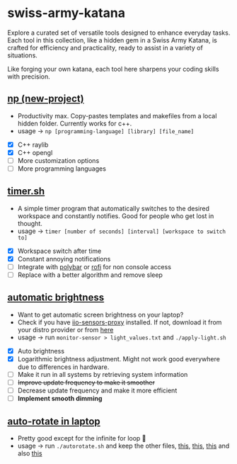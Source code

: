 # swiss-army-katana
Explore a curated set of versatile tools designed to enhance everyday tasks. Each tool in this collection, like a hidden gem in a Swiss Army Katana, is crafted for efficiency and practicality, ready to assist in a variety of situations.

Like forging your own katana, each tool here sharpens your coding skills with precision.

## [np (new-project)](https://github.com/bhu1-103/swiss-army-katana/tree/main/tools/template-handler) 
- Productivity max. Copy-pastes templates and makefiles from a local hidden folder. Currently works for c++.
- usage -> ` np [programming-language] [library] [file_name] `
- [x] C++ raylib
- [x] C++ opengl
- [ ] More customization options
- [ ] More programming languages

## [timer.sh](https://github.com/bhu1-103/swiss-army-katana/tree/main/tools/timer.sh) 
- A simple timer program that automatically switches to the desired workspace and constantly notifies. Good for people who get lost in thought.
- usage -> ` timer [number of seconds] [interval] [workspace to switch to] `
- [x] Workspace switch after time
- [x] Constant annoying notifications
- [ ] Integrate with [polybar](https://github.com/polybar/polybar) or [rofi](https://github.com/davatorium/rofi) for non console access
- [ ] Replace with a better algorithm and remove sleep

## [automatic brightness](https://github.com/bhu1-103/swiss-army-katana/tools/auto-brightness)
- Want to get automatic screen brightness on your laptop? 
- Check if you have [iio-sensors-proxy](https://gitlab.freedesktop.org/hadess/iio-sensor-proxy/) installed. If not, download it from your distro provider or from [here](https://gitlab.freedesktop.org/hadess/iio-sensor-proxy/)
- usage -> run `monitor-sensor > light_values.txt` and `./apply-light.sh`
- [x] Auto brightness
- [x] Logarithmic brightness adjustment. Might not work good everywhere due to differences in hardware.
- [ ] Make it run in all systems by retrieving system information
- [ ] ~~Improve update frequency to make it smoother~~
- [ ] Decrease update frequency and make it more efficient
- [ ] **Implement smooth dimming**

## [auto-rotate in laptop](https://github.com/bhu1-103/swiss-army-katana/tools/auto-rotate)
- Pretty good except for the infinite for loop 🤢
- usage -> run `./autorotate.sh` and keep the other files, [this](https://github.com/bhu1-103/swiss-army-katana/blob/main/tools/auto-rotate/invert-screen.sh), [this](https://github.com/bhu1-103/swiss-army-katana/blob/main/tools/auto-rotate/normal-screen.sh), [this](https://github.com/bhu1-103/swiss-army-katana/blob/main/tools/auto-rotate/invert-screen-v.sh) and also [this](https://github.com/bhu1-103/swiss-army-katana/blob/main/tools/auto-rotate/normal-screen-v.sh)
